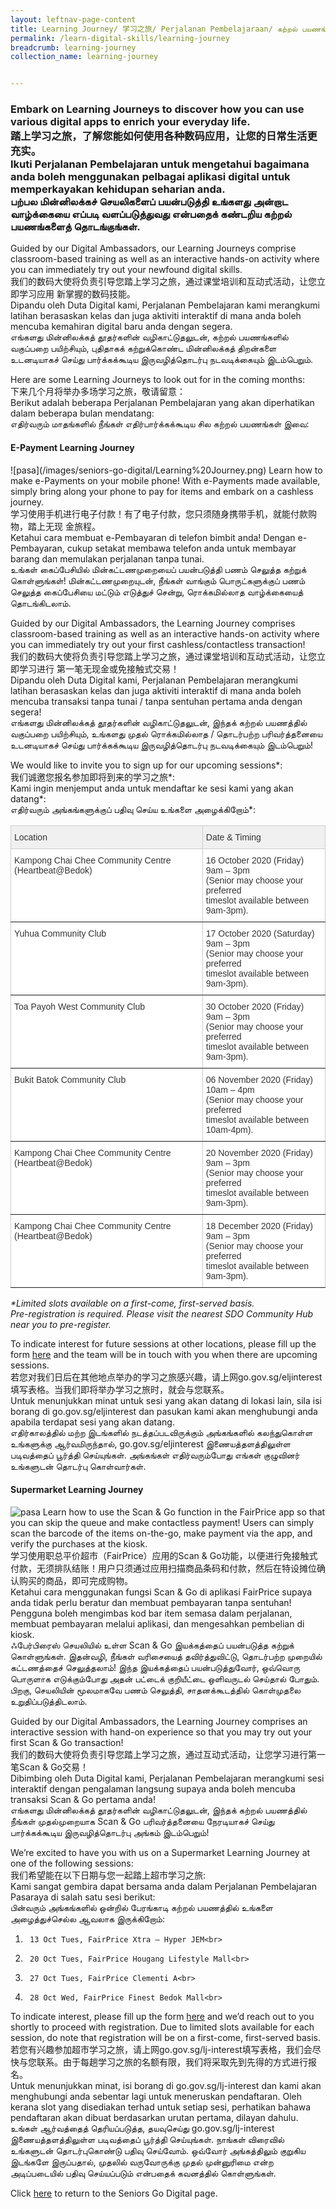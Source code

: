 ```yaml
---
layout: leftnav-page-content
title: Learning Journey/ 学习之旅/ Perjalanan Pembelajaraan/ கற்றல் பயணங்கள்
permalink: /learn-digital-skills/learning-journey
breadcrumb: learning-journey
collection_name: learning-journey


---
```

<h3>Embark on Learning Journeys to discover how you can use various digital apps to enrich your everyday life.<br>
踏上学习之旅，了解您能如何使用各种数码应用，让您的日常生活更充实。<br>
Ikuti Perjalanan Pembelajaran untuk mengetahui bagaimana anda boleh menggunakan pelbagai aplikasi digital untuk memperkayakan kehidupan seharian anda.<br>
பற்பல மின்னிலக்கச் செயலிகளைப் பயன்படுத்தி உங்களது அன்றாட வாழ்க்கையை எப்படி வளப்படுத்துவது என்பதைக் கண்டறிய கற்றல் பயணங்களைத் தொடங்குங்கள்.</h3>

Guided by our Digital Ambassadors, our Learning Journeys comprise classroom-based training as well as an interactive hands-on activity where you can immediately try out your newfound digital skills.<br>
我们的数码大使将负责引导您踏上学习之旅，通过课堂培训和互动式活动，让您立即学习应用
新掌握的数码技能。<br>
Dipandu oleh Duta Digital kami, Perjalanan Pembelajaran kami merangkumi latihan berasaskan kelas
dan juga aktiviti interaktif di mana anda boleh mencuba kemahiran digital baru anda dengan segera.<br>
எங்களது மின்னிலக்கத் தூதர்களின் வழிகாட்டுதலுடன், கற்றல் பயணங்களில் வகுப்பறை பயிற்சியும், புதிதாகக்
கற்றுக்கொண்ட மின்னிலக்கத் திறன்களை உடனடியாகச் செய்து பார்க்கக்கூடிய இருவழித்தொடர்பு
நடவடிக்கையும் இடம்பெறும்.<br>

Here are some Learning Journeys to look out for in the coming months:<br>
下来几个月将举办多场学习之旅，敬请留意：<br>
Berikut adalah beberapa Perjalanan Pembelajaran yang akan diperhatikan dalam beberapa bulan
mendatang:<br>
எதிர்வரும் மாதங்களில் நீங்கள் எதிர்பார்க்கக்கூடிய சில கற்றல் பயணங்கள் இவை:<br>

<h4>E-Payment Learning Journey</h4>
![pasa](/images/seniors-go-digital/Learning%20Journey.png)
Learn how to make e-Payments on your mobile phone! With e-Payments made available, simply bring along your phone to pay for items and embark on a cashless journey.<br>
学习使用手机进行电子付款！有了电子付款，您只须随身携带手机，就能付款购物，踏上无现
金旅程。<br>
Ketahui cara membuat e-Pembayaran di telefon bimbit anda! Dengan e-Pembayaran, cukup setakat
membawa telefon anda untuk membayar barang dan memulakan perjalanan tanpa tunai.<br>
உங்கள் கைப்பேசியில் மின்கட்டணமுறையைப் பயன்படுத்தி பணம் செலுத்த கற்றுக் கொள்ளுங்கள்!
மின்கட்டணமுறையுடன், நீங்கள் வாங்கும் பொருட்களுக்குப் பணம் செலுத்த கைப்பேசியை மட்டும் எடுத்துச்
சென்று, ரொக்கமில்லாத வாழ்க்கையைத் தொடங்கிடலாம்.<br>
  
Guided by our Digital Ambassadors, the Learning Journey comprises classroom-based training as well as an interactive hands-on activity where you can immediately try out your first cashless/contactless transaction!<br>
我们的数码大使将负责引导您踏上学习之旅，通过课堂培训和互动式活动，让您立即学习进行
第一笔无现金或免接触式交易！<br>
Dipandu oleh Duta Digital kami, Perjalanan Pembelajaran merangkumi latihan berasaskan kelas dan
juga aktiviti interaktif di mana anda boleh mencuba transaksi tanpa tunai / tanpa sentuhan pertama
anda dengan segera!<br>
எங்களது மின்னிலக்கத் தூதர்களின் வழிகாட்டுதலுடன், இந்தக் கற்றல் பயணத்தில் வகுப்பறை பயிற்சியும்,
உங்களது முதல் ரொக்கமில்லாத / தொடர்பற்ற பரிவர்த்தனையை உடனடியாகச் செய்து பார்க்கக்கூடிய
இருவழித்தொடர்பு நடவடிக்கையும் இடம்பெறும்!<br>

We would like to invite you to sign up for our upcoming sessions*:<br>
我们诚邀您报名参加即将到来的学习之旅*:<br>
Kami ingin menjemput anda untuk mendaftar ke sesi kami yang akan datang*:<br>
எதிர்வரும் அங்கங்களுக்குப் பதிவு செய்ய உங்களை அழைக்கிறோம்*:<br>

<style type="text/css">
.tg  {border-collapse:collapse;border-spacing:0;}
.tg td{border-color:black;border-style:solid;border-width:1px;font-family:Arial, sans-serif;font-size:14px;
  overflow:hidden;padding:10px 5px;word-break:normal;}
.tg th{border-color:black;border-style:solid;border-width:1px;font-family:Arial, sans-serif;font-size:14px;
  font-weight:normal;overflow:hidden;padding:10px 5px;word-break:normal;}
.tg .tg-l2bf{background-color:#FFF;color:#222;font-weight:bold;text-align:left;vertical-align:top}
.tg .tg-tsok{background-color:#FFF;color:#222;text-align:left;vertical-align:top}
@media screen and (max-width: 767px) {.tg {width: auto !important;}.tg col {width: auto !important;}.tg-wrap {overflow-x: auto;-webkit-overflow-scrolling: touch;}}</style>
<style type="text/css">
.tg  {border-collapse:collapse;border-color:#ccc;border-spacing:0;}
.tg td{background-color:#fff;border-color:#ccc;border-style:solid;border-width:1px;color:#333;
  font-family:Arial, sans-serif;font-size:14px;overflow:hidden;padding:10px 5px;word-break:normal;}
.tg th{background-color:#f0f0f0;border-color:#ccc;border-style:solid;border-width:1px;color:#333;
  font-family:Arial, sans-serif;font-size:14px;font-weight:normal;overflow:hidden;padding:10px 5px;word-break:normal;}
.tg .tg-0pky{border-color:inherit;text-align:left;vertical-align:top}
</style>
<table class="tg">
<thead>
  <tr>
    <th class="tg-0pky">Location</th>
    <th class="tg-0pky">Date &amp; Timing</th>
  </tr>
</thead>
<tbody>
  <tr>
    <td class="tg-0pky">Kampong Chai Chee Community Centre (Heartbeat@Bedok)</td>
    <td class="tg-0pky">16 October 2020 (Friday)<br>9am – 3pm<br>(Senior may choose your preferred<br>timeslot available between 9am-3pm).</td>
  </tr>
  <tr>
    <td class="tg-0pky">Yuhua Community Club</td>
    <td class="tg-0pky">17 October 2020 (Saturday)<br>9am – 3pm<br>(Senior may choose your preferred<br>timeslot available between 9am-3pm).</td>
  </tr>
   <tr>
    <td class="tg-0pky">Toa Payoh West Community Club</td>
    <td class="tg-0pky">30 October 2020 (Friday)<br>9am – 3pm<br>(Senior may choose your preferred<br>timeslot available between 9am-3pm).</td>
  </tr>
    <tr>
    <td class="tg-0pky">Bukit Batok Community Club</td>
    <td class="tg-0pky">06 November 2020 (Friday)<br>10am – 4pm<br>(Senior may choose your preferred<br>timeslot available between 10am-4pm).</td>
  </tr>
  <tr>
    <td class="tg-0pky">Kampong Chai Chee Community Centre (Heartbeat@Bedok)</td>
    <td class="tg-0pky">20 November 2020 (Friday)<br>9am – 3pm<br>(Senior may choose your preferred<br>timeslot available between 9am-3pm).</td>
  </tr>
  <tr>
    <td class="tg-0pky">Kampong Chai Chee Community Centre (Heartbeat@Bedok)</td>
    <td class="tg-0pky">18 December 2020 (Friday)<br>9am – 3pm<br>(Senior may choose your preferred<br>timeslot available between 9am-3pm).</td>
  </tr>
</tbody>
</table>

_*Limited slots available on a first-come, first-served basis._<br>
_Pre-registration is required. Please visit the nearest SDO Community Hub near you to pre-register._

To indicate interest for future sessions at other locations, please fill up the form <a href="https://www.go.gov.sg/eljinterest" target="_blank">here</a> and the team will be in touch with you when there are upcoming sessions.<br>
若您对我们日后在其他地点举办的学习之旅感兴趣，请上网go.gov.sg/eljinterest填写表格。当我们即将举办学习之旅时，就会与您联系。<br>
Untuk menunjukkan minat untuk sesi yang akan datang di lokasi lain, sila isi borang di go.gov.sg/eljinterest dan pasukan kami akan menghubungi anda apabila terdapat sesi yang akan datang.<br>
எதிர்காலத்தில் மற்ற இடங்களில் நடத்தப்படவிருக்கும் அங்கங்களில் கலந்துகொள்ள உங்களுக்கு ஆர்வமிருந்தால்,
go.gov.sg/eljinterest இணையத்தளத்திலுள்ள படிவத்தைப் பூர்த்தி செய்யுங்கள். அங்கங்கள் எதிர்வரும்போது
எங்கள் குழுவினர் உங்களுடன் தொடர்பு கொள்வார்கள்.<br>

<h4>Supermarket Learning Journey</h4>

![pasa](/images/seniors-go-digital/Learning%20Journey%202.jpg)
Learn how to use the Scan & Go function in the FairPrice app so that you can skip the queue and make contactless payment! Users can simply scan the barcode of the items on-the-go, make payment via the app, and verify the purchases at the kiosk.<br>
学习使用职总平价超市（FairPrice）应用的Scan &amp; Go功能，以便进行免接触式付款，无须排队结账！用户只须通过应用扫描商品条码和付款，然后在特设摊位确认购买的商品，即可完成购物。<br>
Ketahui cara menggunakan fungsi Scan &amp; Go di aplikasi FairPrice supaya anda tidak perlu beratur dan membuat pembayaran tanpa sentuhan! Pengguna boleh mengimbas kod bar item semasa dalam perjalanan, membuat pembayaran melalui aplikasi, dan mengesahkan pembelian di kiosk.<br>
ஃபேர்பிரைஸ் செயலியில் உள்ள Scan &amp; Go இயக்கத்தைப் பயன்படுத்த கற்றுக் கொள்ளுங்கள். இதன்வழி, நீங்கள் வரிசையைத் தவிர்த்துவிட்டு, தொடர்பற்ற முறையில் கட்டணத்தைச் செலுத்தலாம்! இந்த இயக்கத்தைப் பயன்படுத்துவோர், ஒவ்வொரு பொருளாக எடுக்கும்போது அதன் பட்டைக் குறியீட்டை ஒளிவருடல் செய்தால் போதும். பிறகு, செயலியின் மூலமாகவே பணம் செலுத்தி, சாதனக்கூடத்தில் கொள்முதலை உறுதிப்படுத்திடலாம்.<br>

Guided by our Digital Ambassadors, the Learning Journey comprises an interactive session with hand-on experience so that you may try out your first Scan & Go transaction!<br>
我们的数码大使将负责引导您踏上学习之旅，通过互动式活动，让您学习进行第一笔Scan & Go交易！<br>
Dibimbing oleh Duta Digital kami, Perjalanan Pembelajaran merangkumi sesi interaktif dengan pengalaman langsung supaya anda boleh mencuba transaksi Scan &amp; Go pertama anda!<br>
எங்களது மின்னிலக்கத் தூதர்களின் வழிகாட்டுதலுடன், இந்தக் கற்றல் பயணத்தில் நீங்கள் முதல்முறையாக Scan & Go பரிவர்த்தனையை நேரடியாகச் செய்து பார்க்கக்கூடிய இருவழித்தொடர்பு அங்கம் இடம்பெறும்!<br>

We’re excited to have you with us on a Supermarket Learning Journey at one of the following sessions:<br>
我们希望能在以下日期与您一起踏上超市学习之旅:<br>
Kami sangat gembira dapat bersama anda dalam Perjalanan Pembelajaran Pasaraya di salah satu
sesi berikut:<br>
பின்வரும் அங்கங்களில் ஒன்றில் பேரங்காடி கற்றல் பயணத்தில் உங்களை அழைத்துச்செல்ல ஆவலாக
இருக்கிறோம்:<br>

1)      13 Oct Tues, FairPrice Xtra – Hyper JEM<br>
2)      20 Oct Tues, FairPrice Hougang Lifestyle Mall<br>
3)      27 Oct Tues, FairPrice Clementi A<br>
4)      28 Oct Wed, FairPrice Finest Bedok Mall<br>

To indicate interest, please fill up the form <a href="https://www.go.gov.sg/lj-interest" target="_blank">here</a> and we’d reach out to you shortly to proceed with registration. Due to limited slots available for each session, do note that registration will be on a first-come, first-served basis.<br>
若您有兴趣参加超市学习之旅，请上网go.gov.sg/lj-interest填写表格，我们会尽快与您联系。由于每趟学习之旅的名额有限，我们将采取先到先得的方式进行报名。<br>
Untuk menunjukkan minat, isi borang di go.gov.sg/lj-interest dan kami akan menghubungi anda sebentar lagi untuk meneruskan pendaftaran. Oleh kerana slot yang disediakan terhad untuk setiap sesi, perhatikan bahawa pendaftaran akan dibuat berdasarkan urutan pertama, dilayan dahulu.<br>
உங்கள் ஆர்வத்தைத் தெரியப்படுத்த, தயவுசெய்து go.gov.sg/lj-interest இணையத்தளத்திலுள்ள படிவத்தைப் பூர்த்தி செய்யுங்கள். நாங்கள் விரைவில் உங்களுடன் தொடர்புகொண்டு பதிவு செய்வோம். ஒவ்வோர் அங்கத்திலும் குறுகிய இடங்களே இருப்பதால், முதலில் வருவோருக்கு முதல் முன்னுரிமை என்ற அடிப்படையில் பதிவு செய்யப்படும் என்பதைக் கவனத்தில் கொள்ளுங்கள்.<br>

Click <a href="https://www.imda.gov.sg/seniorsgodigital/" target="_blank">here</a> to return to the Seniors Go Digital page.
